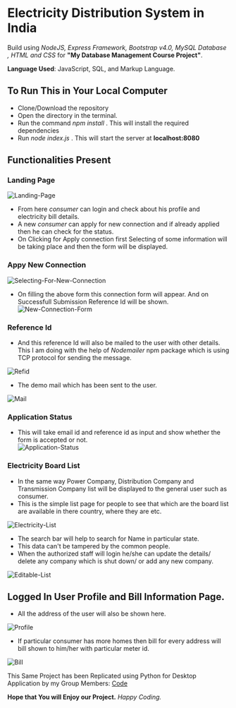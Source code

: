 # Electricity Distribution System in India

Build using _NodeJS, Express Framework, Bootstrap v4.0, MySQL Database , HTML and CSS_ for **"My Database Management Course Project"**.

**Language Used**: JavaScript, SQL, and Markup Language.  

## To Run This in Your Local Computer
- Clone/Download the repository
- Open the directory in the terminal.
- Run the command _npm install_ . This will install the required dependencies
- Run _node index.js_ . This will start the server at **localhost:8080**

## Functionalities Present
### Landing Page
![Landing-Page](demoSnapshots/LandingPage.png)

- From here _consumer_ can login and check about his profile and electricity bill details.  
- A new _consumer_ can apply for new connection and if already applied then he can check for the status.  
- On Clicking for Apply connection first Selecting of some information will be taking place and then the form will be displayed.  

### Appy New Connection
![Selecting-For-New-Connection](demoSnapshots/newConnection.png)
- On filling the above form this connection form will appear. And on Successfull Submission Reference Id will be shown.    
![New-Connection-Form](demoSnapshots/newconForm.png) 

### Reference Id
- And this reference Id will also be mailed to the user with other details. This I am doing with the help of _Nodemailer_ npm package which is using TCP protocol for sending the message.

![Refid](demoSnapshots/refid.png) 

- The demo mail which has been sent to the user. 

![Mail](demoSnapshots/mail.png)

### Application Status
- This will take email id and reference id as input and show whether the form is accepted or not.    
![Application-Status](demoSnapshots/status.png)


### Electricity Board List
- In the same way Power Company, Distribution Company and Transmission Company list will be displayed to the general user such as consumer.
- This is the simple list page for people to see that which are the board list are available in there country, where they are etc.

![Electricity-List](demoSnapshots/view.png)
- The search bar will help to search for Name in particular state.
- This data can't be tampered by the common people.
- When the authorized staff will login he/she can update the details/ delete any company which is shut down/ or add any new company.

![Editable-List](demoSnapshots/edit.png)

## Logged In User Profile and Bill Information Page.
- All the address of the user will also be shown here.

![Profile](demoSnapshots/profile.png)
- If particular consumer has more homes then bill for every address will bill shown to him/her with particular meter id.

![Bill](demoSnapshots/bill.png)

This Same Project has been Replicated using Python for Desktop Application by my Group Members: [Code](https://github.com/PraveenKumarRana/DBMS-Project-Desktop-App)


**Hope that You will Enjoy our Project.**
_Happy Coding._